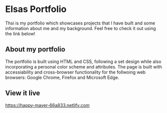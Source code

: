 # Elsas Portfolio

Thsi is my portfolio which showcases projects that I have built and some information about me and my background. Feel free to check it out using the link below!

## About my portfolio

The portfolio is built using HTML and CSS, following a set design while also incorporating a personal color scheme and attributes. The page is built with accessiability and cross-browser functionality for the follwoing web browsers: Google Chrome, Firefox and Microsoft Edge. 

## View it live

https://happy-mayer-66a833.netlify.com
